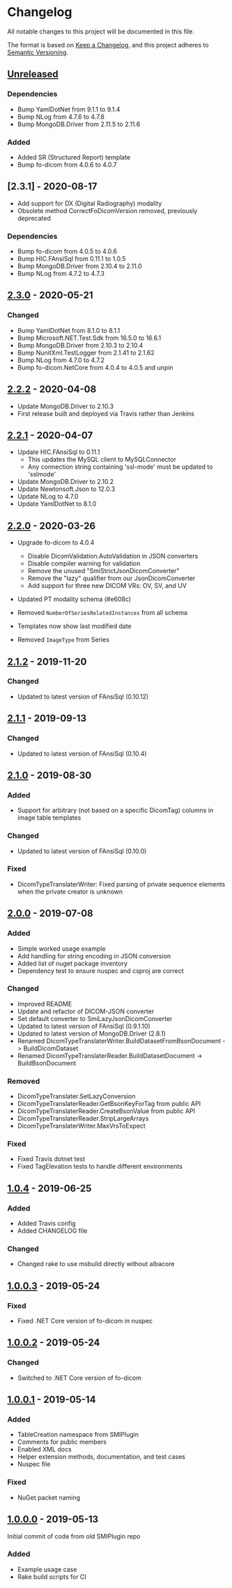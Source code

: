 
# Changelog

All notable changes to this project will be documented in this file.

The format is based on [Keep a Changelog](https://keepachangelog.com/en/1.0.0/), and this project adheres to [Semantic Versioning](https://semver.org/spec/v2.0.0.html).

## [Unreleased]

### Dependencies

- Bump YamlDotNet from 9.1.1 to 9.1.4
- Bump NLog from 4.7.6 to 4.7.8
- Bump MongoDB.Driver from 2.11.5 to 2.11.6

### Added

- Added SR (Structured Report) template
- Bump fo-dicom from 4.0.6 to 4.0.7


## [2.3.1] - 2020-08-17

- Add support for DX (Digital Radiography) modality
- Obsolete method CorrectFoDicomVersion removed, previously deprecated

### Dependencies

- Bump fo-dicom from 4.0.5 to 4.0.6
- Bump HIC.FAnsiSql from 0.11.1 to 1.0.5
- Bump MongoDB.Driver from 2.10.4 to 2.11.0
- Bump NLog from 4.7.2 to 4.7.3

## [2.3.0] - 2020-05-21

### Changed

- Bump YamlDotNet from 8.1.0 to 8.1.1
- Bump Microsoft.NET.Test.Sdk from 16.5.0 to 16.6.1
- Bump MongoDB.Driver from 2.10.3 to 2.10.4
- Bump NunitXml.TestLogger from 2.1.41 to 2.1.62
- Bump NLog from 4.7.0 to 4.7.2
- Bump fo-dicom.NetCore from 4.0.4 to 4.0.5 and unpin

## [2.2.2] - 2020-04-08

- Update MongoDB.Driver to 2.10.3
- First release built and deployed via Travis rather than Jenkins

## [2.2.1] - 2020-04-07

- Update HIC.FAnsiSql to 0.11.1
  - This updates the MySQL client to MySQLConnector
  - Any connection string containing 'ssl-mode' must be updated to 'sslmode'
- Update MongoDB.Driver to 2.10.2
- Update Newtonsoft.Json to 12.0.3
- Update NLog to 4.7.0
- Update YamlDotNet to 8.1.0

## [2.2.0] - 2020-03-26

- Upgrade fo-dicom to 4.0.4
  - Disable DicomValidation.AutoValidation in JSON converters
  - Disable compiler warning for validation
  - Remove the unused "SmiStrictJsonDicomConverter"
  - Remove the "lazy" qualifier from our JsonDicomConverter
  - Add support for three new DICOM VRs: OV, SV, and UV

- Updated PT modality schema (#e608c)
- Removed `NumberOfSeriesRelatedInstances` from all schema
- Templates now show last modified date
- Removed `ImageType` from Series

## [2.1.2] - 2019-11-20

### Changed

- Updated to latest version of FAnsiSql (0.10.12)

## [2.1.1] - 2019-09-13

### Changed

- Updated to latest version of FAnsiSql (0.10.4)

## [2.1.0] - 2019-08-30

### Added

- Support for arbitrary (not based on a specific DicomTag) columns in image table templates

### Changed

- Updated to latest version of FAnsiSql (0.10.0)

### Fixed

- DicomTypeTranslaterWriter: Fixed parsing of private sequence elements when the private creator is unknown


## [2.0.0] - 2019-07-08

### Added

- Simple worked usage example
- Add handling for string encoding in JSON conversion
- Added list of nuget package inventory
- Dependency test to ensure nuspec and csproj are correct

### Changed

- Improved README
- Update and refactor of DICOM-JSON converter
- Set default converter to SmiLazyJsonDicomConverter
- Updated to latest version of FAnsiSql (0.9.1.10)
- Updated to latest version of MongoDB.Driver (2.8.1)
- Renamed DicomTypeTranslaterWriter.BuildDatasetFromBsonDocument -> BuildDicomDataset
- Renamed DicomTypeTranslaterReader.BuildDatasetDocument -> BuildBsonDocument

### Removed

- DicomTypeTranslater.SetLazyConversion
- DicomTypeTranslaterReader.GetBsonKeyForTag from public API
- DicomTypeTranslaterReader.CreateBsonValue from public API
- DicomTypeTranslaterReader.StripLargeArrays
- DicomTypeTranslaterWriter.MaxVrsToExpect

### Fixed

- Fixed Travis dotnet test
- Fixed TagElevation tests to handle different environments

## [1.0.4] - 2019-06-25

### Added

- Added Travis config
- Added CHANGELOG file

### Changed

- Changed rake to use msbuild directly without albacore

## [1.0.0.3] - 2019-05-24

### Fixed

- Fixed .NET Core version of fo-dicom in nuspec


## [1.0.0.2] - 2019-05-24

### Changed

- Switched to .NET Core version of fo-dicom


## [1.0.0.1] - 2019-05-14

### Added

- TableCreation namespace from SMIPlugin
- Comments for public members
- Enabled XML docs
- Helper extension methods, documentation, and test cases
- Nuspec file

### Fixed

- NuGet packet naming


## [1.0.0.0] - 2019-05-13

Initial commit of code from old SMIPlugin repo

### Added

- Example usage case
- Rake build scripts for CI


[Unreleased]: https://github.com/HicServices/DicomTypeTranslation/compare/2.3.0...develop
[2.3.0]: https://github.com/HicServices/DicomTypeTranslation/compare/2.2.2..2.3.0
[2.2.2]: https://github.com/HicServices/DicomTypeTranslation/compare/2.2.1..2.2.2
[2.2.1]: https://github.com/HicServices/DicomTypeTranslation/compare/2.2.0..2.2.1
[2.2.0]: https://github.com/HicServices/DicomTypeTranslation/compare/2.1.2..2.2.0
[2.1.2]: https://github.com/HicServices/DicomTypeTranslation/compare/2.1.1..2.1.2
[2.1.1]: https://github.com/HicServices/DicomTypeTranslation/compare/2.1.0..2.1.1
[2.1.0]: https://github.com/HicServices/DicomTypeTranslation/compare/2.0.0..2.1.0
[2.0.0]: https://github.com/HicServices/DicomTypeTranslation/compare/1.0.4...2.0.0
[1.0.4]: https://github.com/HicServices/DicomTypeTranslation/compare/1.0.0.3...1.0.4
[1.0.0.3]: https://github.com/HicServices/DicomTypeTranslation/compare/1.0.0.2...1.0.0.3
[1.0.0.2]: https://github.com/HicServices/DicomTypeTranslation/compare/1.0.0.1...1.0.0.2
[1.0.0.1]: https://github.com/HicServices/DicomTypeTranslation/compare/1.0.0.0...1.0.0.1
[1.0.0.0]: https://github.com/HicServices/DicomTypeTranslation/releases/tag/1.0.0.0
